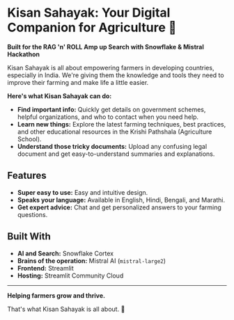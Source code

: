 # Kisan Sahayak: Your Digital Companion for Agriculture 🌾

**Built for the RAG 'n' ROLL Amp up Search with Snowflake & Mistral Hackathon**

Kisan Sahayak is all about empowering farmers in developing countries, especially in India. We're giving them the knowledge and tools they need to improve their farming and make life a little easier.

**Here's what Kisan Sahayak can do:**

- **Find important info:** Quickly get details on government schemes, helpful organizations, and who to contact when you need help.
- **Learn new things:** Explore the latest farming techniques, best practices, and other educational resources in the Krishi Pathshala (Agriculture School).
- **Understand those tricky documents:** Upload any confusing legal document and get easy-to-understand summaries and explanations.

## Features

- **Super easy to use:** Easy and intuitive design.
- **Speaks your language:** Available in English, Hindi, Bengali, and Marathi.
- **Get expert advice:** Chat and get personalized answers to your farming questions.

## Built With

- **AI and Search:** Snowflake Cortex
- **Brains of the operation:** Mistral AI (`mistral-large2`)
- **Frontend:** Streamlit
- **Hosting:** Streamlit Community Cloud

---

**Helping farmers grow and thrive.**

That's what Kisan Sahayak is all about. 🌱
